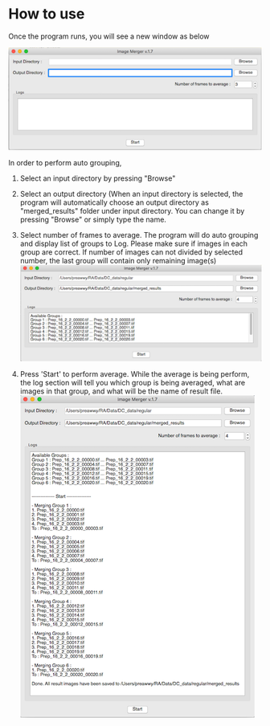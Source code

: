 # How to use

Once the program runs, you will see a new window as below

![-](../../images/IM/im1.png)

In order to perform auto grouping,
1. Select an input directory by pressing "Browse"

2. Select an output directory (When an input directory is selected, the program will automatically choose an output directory as "merged_results" folder under input directory. You can change it by pressing "Browse" or simply type the name.

3. Select number of frames to average. The program will do auto grouping and display list of groups to Log. Please make sure if images in each group are correct. If number of images can not divided by selected number,
 the last group will contain only remaining image(s)<br/>![-](../../images/IM/setting.png)

4. Press 'Start' to perform average. While the average is being perform, the log section will tell you which group is being averaged, what are images in that group, and what will be the name of result file. <br/>![-](../../images/IM/start.png)